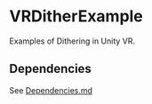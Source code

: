 ﻿# VRDitherExample
Examples of Dithering in Unity VR.

## Dependencies
See [Dependencies.md](./Dependencies.md)